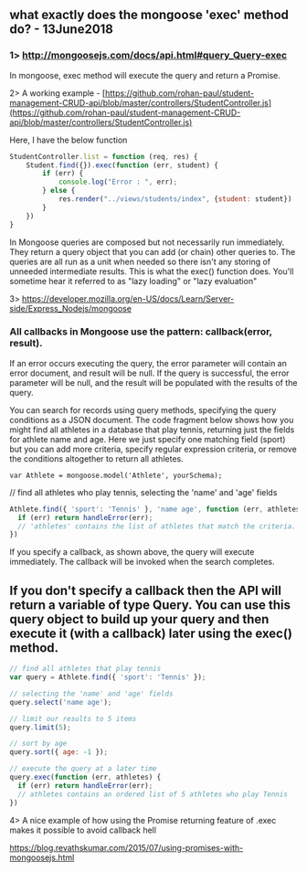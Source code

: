 ## what exactly does the mongoose 'exec' method do? - 13June2018

### 1> http://mongoosejs.com/docs/api.html#query_Query-exec

In mongoose, exec method will execute the query and return a Promise.

2> A working example - [https://github.com/rohan-paul/student-management-CRUD-api/blob/master/controllers/StudentController.js](https://github.com/rohan-paul/student-management-CRUD-api/blob/master/controllers/StudentController.js)


Here, I have the below function

```js
StudentController.list = function (req, res) {
    Student.find({}).exec(function (err, student) {
        if (err) {
            console.log("Error : ", err);
        } else {
            res.render("../views/students/index", {student: student})
        }
    })
}
```

In Mongoose queries are composed but not necessarily run immediately. They return a query object that you can add (or chain) other queries to. The queries are all run as a unit when needed so there isn't any storing of unneeded intermediate results. This is what the exec() function does. You'll sometime hear it referred to as "lazy loading" or "lazy evaluation"

3> https://developer.mozilla.org/en-US/docs/Learn/Server-side/Express_Nodejs/mongoose

### All callbacks in Mongoose use the pattern: callback(error, result).

If an error occurs executing the query, the error parameter will contain an error document, and result will be null. If the query is successful, the error parameter will be null, and the result will be populated with the results of the query.

You can search for records using query methods, specifying the query conditions as a JSON document. The code fragment below shows how you might find all athletes in a database that play tennis, returning just the fields for athlete name and age. Here we just specify one matching field (sport) but you can add more criteria, specify regular expression criteria, or remove the conditions altogether to return all athletes.

``var Athlete = mongoose.model('Athlete', yourSchema);``

// find all athletes who play tennis, selecting the 'name' and 'age' fields

```js
Athlete.find({ 'sport': 'Tennis' }, 'name age', function (err, athletes) {
  if (err) return handleError(err);
  // 'athletes' contains the list of athletes that match the criteria.
})
```

If you specify a callback, as shown above, the query will execute immediately. The callback will be invoked when the search completes.

## If you don't specify a callback then the API will return a variable of type Query. You can use this query object to build up your query and then execute it (with a callback) later using the exec() method.

```js
// find all athletes that play tennis
var query = Athlete.find({ 'sport': 'Tennis' });

// selecting the 'name' and 'age' fields
query.select('name age');

// limit our results to 5 items
query.limit(5);

// sort by age
query.sort({ age: -1 });

// execute the query at a later time
query.exec(function (err, athletes) {
  if (err) return handleError(err);
  // athletes contains an ordered list of 5 athletes who play Tennis
})
```


4> A nice example of how using the Promise returning feature of .exec makes it possible to avoid callback hell

https://blog.revathskumar.com/2015/07/using-promises-with-mongoosejs.html